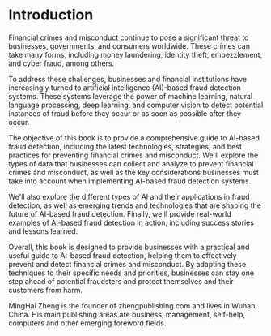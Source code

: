 # Introduction

Financial crimes and misconduct continue to pose a significant threat to businesses, governments, and consumers worldwide. These crimes can take many forms, including money laundering, identity theft, embezzlement, and cyber fraud, among others.

To address these challenges, businesses and financial institutions have increasingly turned to artificial intelligence (AI)-based fraud detection systems. These systems leverage the power of machine learning, natural language processing, deep learning, and computer vision to detect potential instances of fraud before they occur or as soon as possible after they occur.

The objective of this book is to provide a comprehensive guide to AI-based fraud detection, including the latest technologies, strategies, and best practices for preventing financial crimes and misconduct. We'll explore the types of data that businesses can collect and analyze to prevent financial crimes and misconduct, as well as the key considerations businesses must take into account when implementing AI-based fraud detection systems.

We'll also explore the different types of AI and their applications in fraud detection, as well as emerging trends and technologies that are shaping the future of AI-based fraud detection. Finally, we'll provide real-world examples of AI-based fraud detection in action, including success stories and lessons learned.

Overall, this book is designed to provide businesses with a practical and useful guide to AI-based fraud detection, helping them to effectively prevent and detect financial crimes and misconduct. By adapting these techniques to their specific needs and priorities, businesses can stay one step ahead of potential fraudsters and protect themselves and their customers from harm.

MingHai Zheng is the founder of zhengpublishing.com and lives in Wuhan, China. His main publishing areas are business, management, self-help, computers and other emerging foreword fields.
